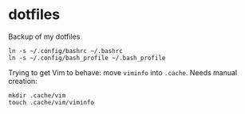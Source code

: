 # dotfiles
Backup of my dotfiles

```
ln -s ~/.config/bashrc ~/.bashrc
ln -s ~/.config/bash_profile ~/.bash_profile
```

Trying to get Vim to behave: move `viminfo` into `.cache`. Needs manual creation:
```
mkdir .cache/vim
touch .cache/vim/viminfo
```
